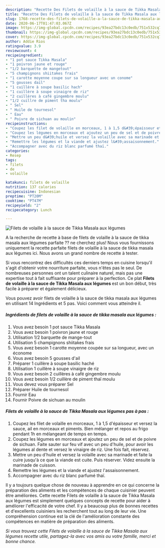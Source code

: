 ```yaml
---
description: "Recette Des Filets de volaille à la sauce de Tikka Masala aux légumes"
title: "Recette Des Filets de volaille à la sauce de Tikka Masala aux légumes"
slug: 1768-recette-des-filets-de-volaille-a-la-sauce-de-tikka-masala-aux-legumes
date: 2020-06-17T01:47:03.067Z
image: https://img-global.cpcdn.com/recipes/93ea27bdc13c0edb/751x532cq70/filets-de-volaille-a-la-sauce-de-tikka-masala-aux-legumes-photo-principale-de-la-recette.jpg
thumbnail: https://img-global.cpcdn.com/recipes/93ea27bdc13c0edb/751x532cq70/filets-de-volaille-a-la-sauce-de-tikka-masala-aux-legumes-photo-principale-de-la-recette.jpg
cover: https://img-global.cpcdn.com/recipes/93ea27bdc13c0edb/751x532cq70/filets-de-volaille-a-la-sauce-de-tikka-masala-aux-legumes-photo-principale-de-la-recette.jpg
author: Addie Rios
ratingvalue: 3.9
reviewcount: 4
recipeingredient:
- "1 pot sauce Tikka Masala"
- "1 poivron jaune et rouge"
- "1/2 barquette de mangetout"
- "5 champignons shiitakes frais"
- "1 carotte moyenne coupe sur sa longueur avec un conome"
- "5 gousses dail"
- "1 cuillère à soupe basilic hach"
- "1 cuillère à soupe vinaigre de riz"
- "2 cuillères à café gingembre moulu"
- "1/2 cuillre de piment tha moulu"
- " Sel"
- " Huile de tournesol"
- " Eau"
- " Poivre de sichuan au moulin"
recipeinstructions:
- "Coupez les filet de volaille en morceaux, 1 à 1,5 d&#39;épaisseur et versez la sauce, ail en morceaux et piments. Bien mélanger et repos au frigo pendant 1h en mélangeant de temps en temps."
- "Coupez les légumes en morceaux et ajoutez un peu de sel et de poivre de sichuan. Faite sauter sur feu vif avec un peu d&#39;huile, pour avoir les légumes al dente et versez le vinaigre de riz. Une fois fait, réservez."
- "Mettre un peu d&#39;huile et versez la volaille avec sa marinade et faite la cuire jusqu&#39;à ce que la viande est cuite. Puis réserver. Videz ensuite la marinade de cuisson."
- "Remettre les légumes et la viande et ajustez l&#39;assaisonnement."
- "Accompagner avec du riz blanc parfumé thaï."
categories:
- Resep
tags:
- filets
- de
- volaille

katakunci: filets de volaille 
nutrition: 137 calories
recipecuisine: Indonesian
preptime: "PT20M"
cooktime: "PT47M"
recipeyield: "2"
recipecategory: Lunch

---
```



![Filets de volaille à la sauce de Tikka Masala aux légumes](https://img-global.cpcdn.com/recipes/93ea27bdc13c0edb/751x532cq70/filets-de-volaille-a-la-sauce-de-tikka-masala-aux-legumes-photo-principale-de-la-recette.jpg)

A la recherche de recette à base de filets de volaille à la sauce de tikka masala aux légumes parfaite ?? ne cherchez plus! Nous vous fournissons uniquement la recette parfaite filets de volaille à la sauce de tikka masala aux légumes ici. Nous avons un grand nombre de recette à tester.

Si vous rencontrez des difficultés ces derniers temps en cuisine lorsqu'il s'agit d'obtenir votre nourriture parfaite, vous n'êtes pas le seul. De nombreuses personnes ont un talent culinaire naturel, mais pas une expertise tout à fait suffisante pour préparer à la perfection. Ce plat <strong> Filets de volaille à la sauce de Tikka Masala aux légumes </strong> est un bon début, très facile à préparer et également délicieux.

<!--inarticleads1-->

Vous pouvez avoir filets de volaille à la sauce de tikka masala aux légumes en utilisant 14 Ingrédients et 5 pas. Voici comment vous atteindre il.

##### Ingrédients de filets de volaille à la sauce de tikka masala aux légumes :

1. Vous avez besoin 1 pot sauce Tikka Masala
1. Vous avez besoin 1 poivron jaune et rouge
1. Utilisation 1/2 barquette de mange-tout
1. Utilisation 5 champignons shiitakes frais
1. Vous avez besoin 1 carotte moyenne coupée sur sa longueur, avec un économe
1. Vous avez besoin 5 gousses d&#39;ail
1. Préparer 1 cuillère à soupe basilic haché
1. Utilisation 1 cuillère à soupe vinaigre de riz
1. Vous avez besoin 2 cuillères à café gingembre moulu
1. Vous avez besoin 1/2 cuillère de piment thaï moulu
1. Vous devez vous préparer  Sel
1. Préparer  Huile de tournesol
1. Fournir  Eau
1. Fournir  Poivre de sichuan au moulin




<!--inarticleads2-->

##### Filets de volaille à la sauce de Tikka Masala aux légumes pas à pas :

1. Coupez les filet de volaille en morceaux, 1 à 1,5 d&#39;épaisseur et versez la sauce, ail en morceaux et piments. Bien mélanger et repos au frigo pendant 1h en mélangeant de temps en temps.
1. Coupez les légumes en morceaux et ajoutez un peu de sel et de poivre de sichuan. Faite sauter sur feu vif avec un peu d&#39;huile, pour avoir les légumes al dente et versez le vinaigre de riz. Une fois fait, réservez.
1. Mettre un peu d&#39;huile et versez la volaille avec sa marinade et faite la cuire jusqu&#39;à ce que la viande est cuite. Puis réserver. Videz ensuite la marinade de cuisson.
1. Remettre les légumes et la viande et ajustez l&#39;assaisonnement.
1. Accompagner avec du riz blanc parfumé thaï.




<!--inarticleads1-->

<p>
Il y a toujours quelque chose de nouveau à apprendre en ce qui concerne la préparation des aliments et les compétences de chaque cuisinier peuvent être améliorées. Cette recette Filets de volaille à la sauce de Tikka Masala aux légumes est simplement quelques concepts de recette pour aider à améliorer l'efficacité de votre chef. Il y a beaucoup plus de bonnes recettes et d'excellents cuisiniers les recherchent tout au long de leur vie. Une compréhension continue est la clé de l'amélioration constante des compétences en matière de préparation des aliments.
</p>

<p>
<i>Si vous trouvez cette Filets de volaille à la sauce de Tikka Masala aux légumes recette utile, partagez-la avec vos amis ou votre famille, merci et bonne chance.</i>
</p>
